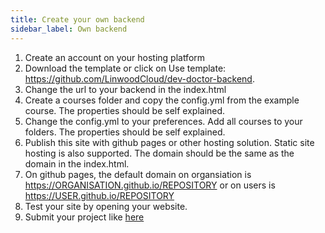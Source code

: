 ```yaml
---
title: Create your own backend
sidebar_label: Own backend
---
```


1. Create an account on your hosting platform
2. Download the template or click on Use template: <https://github.com/LinwoodCloud/dev-doctor-backend>.
3. Change the url to your backend in the index.html
4. Create a courses folder and copy the config.yml from the example course. The properties should be self explained.
5. Change the config.yml to your preferences. Add all courses to your folders. The properties should be self explained.
6. Publish this site with github pages or other hosting solution. Static site hosting is also supported. The domain should be the same as the domain in the index.html.
7. On github pages, the default domain on organsiation is https://ORGANISATION.github.io/REPOSITORY or on users is https://USER.github.io/REPOSITORY
8. Test your site by opening your website.
9. Submit your project like [here](collection#submit-a-backend)

